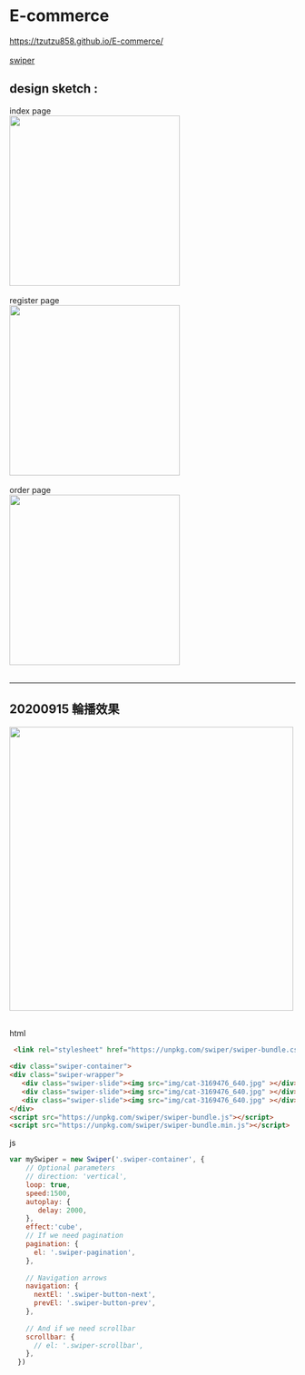 # E-commerce

https://tzutzu858.github.io/E-commerce/<br />
<br />
[swiper](https://github.com/tzutzu858/E-commerce/blob/master/README.md#20200915-%E8%BC%AA%E6%92%AD%E6%95%88%E6%9E%9C)
## design sketch :<br />
index page<br />
<img src="https://github.com/tzutzu858/E-commerce/blob/master/diagram/index.jpg?raw=true" width="300" ><br /><br />
register page<br />
<img src="https://github.com/tzutzu858/E-commerce/blob/master/diagram/sign_up%E9%A0%81%E9%9D%A2.jpg?raw=true" width="300" ><br /><br />
order page <br />
<img src="https://github.com/tzutzu858/E-commerce/blob/master/diagram/%E8%A8%82%E5%96%AE%E9%A0%81%E9%9D%A2-01.jpg?raw=true" width="300" ><br /><br />
**************************
## 20200915 輪播效果

<img src="https://github.com/tzutzu858/E-commerce/blob/master/diagram/swiper.gif?raw=true" width="500" ><br /><br />


html
```html
 <link rel="stylesheet" href="https://unpkg.com/swiper/swiper-bundle.css">
 
<div class="swiper-container">
<div class="swiper-wrapper">               
   <div class="swiper-slide"><img src="img/cat-3169476_640.jpg" ></div>
   <div class="swiper-slide"><img src="img/cat-3169476_640.jpg" ></div>
   <div class="swiper-slide"><img src="img/cat-3169476_640.jpg" ></div>    
</div>
<script src="https://unpkg.com/swiper/swiper-bundle.js"></script>
<script src="https://unpkg.com/swiper/swiper-bundle.min.js"></script>
```


js
```js
var mySwiper = new Swiper('.swiper-container', {
    // Optional parameters
    // direction: 'vertical',
    loop: true,
    speed:1500,
    autoplay: {
       delay: 2000,
    },
    effect:'cube',
    // If we need pagination
    pagination: {
      el: '.swiper-pagination',
    },
  
    // Navigation arrows
    navigation: {
      nextEl: '.swiper-button-next',
      prevEl: '.swiper-button-prev',
    },
  
    // And if we need scrollbar
    scrollbar: {
      // el: '.swiper-scrollbar',
    },
  })
  ```
